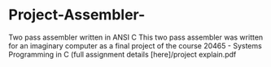 # Project-Assembler-
Two pass assembler written in ANSI C
This two pass assembler was written for an imaginary computer as a final project of the course 20465 - Systems Programming in C (full assignment details [here]/project explain.pdf
